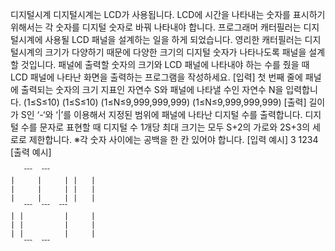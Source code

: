 디지털시계
디지털시계는 LCD가 사용됩니다. LCD에 시간을 나타내는 숫자를 표시하기 위해서는 각 숫자를 디지털 숫자로 바꿔 나타내야 합니다.
프로그래머 캐터필러는 디지털시계에 사용될 LCD 패널을 설계하는 일을 하게 되었습니다. 영리한 캐터필러는 디지털시계의 크기가 다양하기 때문에 다양한 크기의 디지털 숫자가 나타나도록 패널을 설계할 것입니다.
패널에 출력할 숫자의 크기와 LCD 패널에 나타내야 하는 수를 줬을 때 LCD 패널에 나타난 화면을 출력하는 프로그램을 작성하세요.
[입력]
첫 번째 줄에 패널에 출력되는 숫자의 크기 지표인 자연수 S와 패널에 나타낼 수인 자연수 N을 입력합니다.
(1≤S≤10)
(1≤S≤10)
(1≤N≤9,999,999,999)
(1≤N≤9,999,999,999)
[출력]
길이가 S인 ‘-‘와 ‘|’를 이용해서 지정된 범위에 패널에 나타난 디지털 수를 출력합니다. 디지털 수를 문자로 표현할 때 디지털 수 1개당 최대 크기는 모두 S+2의 가로와 2S+3의 세로로 제한합니다.
※각 숫자 사이에는 공백을 한 칸 있어야 합니다.
[입력 예시]
3 1234
[출력 예시]

       ־־־  ־־־        
    |     |     | |   | 
    |     |     | |   | 
    |     |     | |   | 
       ־־־  ־־־  ־־־  
    | |         |     | 
    | |         |     | 
    | |         |     | 
       ־־־  ־־־      